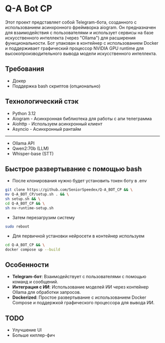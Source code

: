 # Q-A Bot CP

Этот проект представляет собой Telegram-бота, созданного с использованием асинхронного фреймворка aiogram. Он предназначен для взаимодействия с пользователями и использует сервисы на базе искусственного интеллекта (через "Ollama") для расширения функциональности. Бот упакован в контейнер с использованием Docker и поддерживает графический процессор NVIDIA GPU runtime для высокопроизводительного вывода модели искусственного интеллекта.

## Требования
- Докер
- Поддержка bash скриптов (опционально)

## Технологический стэк
- Python 3.12
- Aiogram - Асинхронная библиотека для работы с апи телеграмма
- Aiohttp - Используем асинхронный клиент
- Asyncio - Асинхронный рантайм
- - -
- Ollama API
- Qwen2:70b (LLM)
- Whisper-base (STT)

## Быстрое развертывание с помощью bash
- После клонирования нужно будет установить токен боту в .env
```bash
git clone https://github.com/SeniorSpeedex/Q-A_BOT_CP && \
mv Q-A_BOT_CP/setup.sh . && \
sh setup.sh && \
cd Q-A_BOT_CP && \
sh nv-runtime-setup.sh
```
- Затем перезагрузим систему
```bash
sudo reboot
```
- Для первичной установки нейросети в контейнер используем
```bash
cd Q-A_BOT_CP && \
docker compose up --build
```


## Особенности
- **Telegram-бот**: Взаимодействует с пользователями с помощью команд и сообщений.
- **Интеграция с ИИ**: Использование моделей ИИ через контейнер Ollama для обработки запросов.
- **Dockerized**: Простое развертывание с использованием Docker Compose и поддержкой графического процессора для вывода ИИ.

## TODO
- Улучшение UI
- Больше киллер-фич